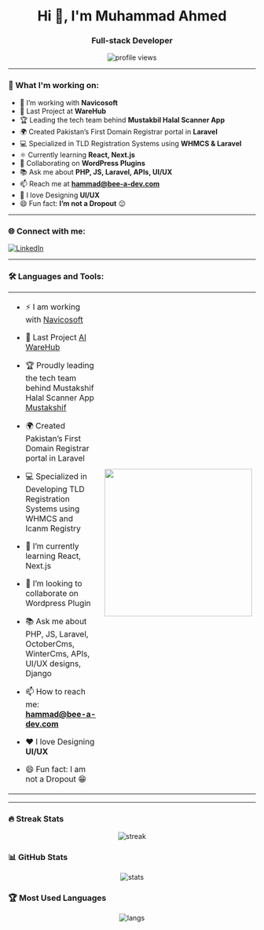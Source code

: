 <h1 align="center">Hi 👋, I'm Muhammad Ahmed</h1>
<h3 align="center">Full-stack Developer</h3>

<p align="center">
  <img src="https://komarev.com/ghpvc/?username=ahmeddevz25&label=Profile%20views&color=0e75b6&style=flat" alt="profile views"/>
</p>

---

### 🚀 What I'm working on:
- 🔭 I’m working with **Navicosoft**
- 🌱 Last Project at **WareHub**
- 🏆 Leading the tech team behind **Mustakbil Halal Scanner App**
- 🌍 Created Pakistan’s First Domain Registrar portal in **Laravel**
- 💻 Specialized in TLD Registration Systems using **WHMCS & Laravel**
- ⚛️ Currently learning **React, Next.js**
- 🤝 Collaborating on **WordPress Plugins**
- 📚 Ask me about **PHP, JS, Laravel, APIs, UI/UX**
- 📫 Reach me at **hammad@bee-a-dev.com**
- 🎨 I love Designing **UI/UX**
- 😄 Fun fact: **I’m not a Dropout** 😉

---

### 🌐 Connect with me:
[![LinkedIn](https://img.shields.io/badge/LinkedIn-blue?style=for-the-badge&logo=linkedin)](https://linkedin.com/in/your-linkedin-profile)

---

### 🛠️ Languages and Tools:
<table>
  <tr>
    <td>

- ⚡ I am working with [Navicosoft](https://www.navicosoft.com)  
- 🌱 Last Project [AI WareHub](https://warehub.com)  
- 🏆 Proudly leading the tech team behind Mustakshif Halal Scanner App [Mustakshif](https://mustakshif.com)  
- 🌍 Created Pakistan’s First Domain Registrar portal in Laravel  
- 💻 Specialized in Developing TLD Registration Systems using WHMCS and Icanm Registry  
- 🌱 I’m currently learning React, Next.js  
- 🤝 I’m looking to collaborate on Wordpress Plugin  
- 📚 Ask me about PHP, JS, Laravel, OctoberCms, WinterCms, APIs, UI/UX designs, Django  
- 📫 How to reach me: **hammad@bee-a-dev.com**  
- ❤️ I love Designing **UI/UX**  
- 😄 Fun fact: I am not a Dropout 😁  

    </td>
    <td>
      <img src="https://camo.githubusercontent.com/cd878ec5a6b9314e5d2862b8f5f6e934ef657572f93e650c569aa3499937eebd/68747470733a2f2f6d656469612e67697068792e636f6d2f6d656469612f4650626e53687131683149533546517950442f67697068792e676966" width="300"/>
    </td>
  </tr>
</table>

---

### 🔥 Streak Stats
<p align="center">
  <img src="https://github-readme-streak-stats.herokuapp.com/?user=ahmeddevz25&theme=radical" alt="streak"/>
</p>

### 📊 GitHub Stats
<p align="center">
  <img src="https://github-readme-stats.vercel.app/api?username=ahmeddevz25&show_icons=true&theme=radical" alt="stats"/>
</p>

### 🏆 Most Used Languages
<p align="center">
  <img src="https://github-readme-stats.vercel.app/api/top-langs/?username=ahmeddevz25&layout=compact&theme=radical" alt="langs"/>
</p>
